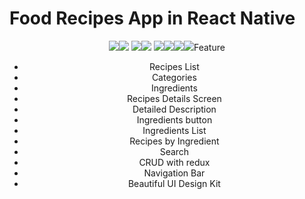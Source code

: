 # Food Recipes App in React Native

<center><img src="./info/img/IMG_20220815_224321.jpg" /><img src="./info/img/IMG_20220815_224238.jpg" />
<img src="./info/img/IMG_20220815_224115.jpg" /><img src="./info/img/IMG_20220815_224147.jpg" />
<img src="./info/img/IMG_20220815_224206.jpg" /><img src="./info/img/IMG_20220815_224019.jpg" /><img src="./info/img/IMG_20220815_223935.jpg" /><img src="./info/img/IMG_20220815_223905.jpg /></center>

## Feature

- Recipes List
- Categories
- Ingredients
- Recipes Details Screen
- Detailed Description
- Ingredients button
- Ingredients List
- Recipes by Ingredient
- Search
- CRUD with redux
- Navigation Bar
- Beautiful UI Design Kit
